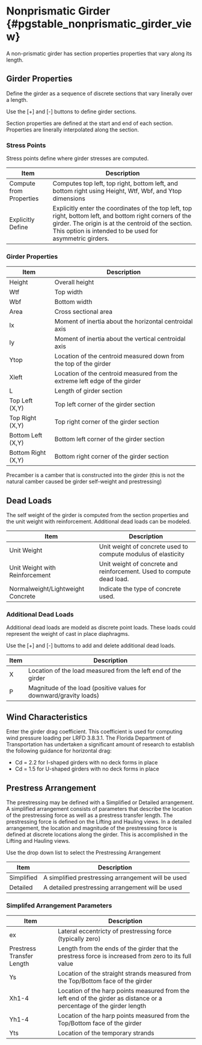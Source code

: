 Nonprismatic Girder {#pgstable_nonprismatic_girder_view}
=====================
A non-prismatic girder has section properties properties that vary along its length.

## Girder Properties
Define the girder as a sequence of discrete sections that vary linerally over a length.

Use the [+] and [-] buttons to define girder sections.

Section properties are defined at the start and end of each section. Properties are linerally interpolated along the section.

### Stress Points
Stress points define where girder stresses are computed.

Item | Description
-----|----------------
Compute from Properties | Computes top left, top right, bottom left, and bottom right using Height, Wtf, Wbf, and Ytop dimensions
Explicitly Define | Explicitly enter the coordinates of the top left, top right, bottom left, and bottom right corners of the girder. The origin is at the centroid of the section. This option is intended to be used for asymmetric girders.

### Girder Properties
Item | Description
-----|------------------
Height | Overall height
Wtf | Top width
Wbf | Bottom width
Area | Cross sectional area
Ix | Moment of inertia about the horizontal centroidal axis
Iy | Moment of inertia about the vertical centroidal axis
Ytop | Location of the centroid measured down from the top of the girder
Xleft | Location of the centroid measured from the extreme left edge of the girder
L | Length of girder section
Top Left (X,Y) | Top left corner of the girder section
Top Right (X,Y) | Top right corner of the girder section
Bottom Left (X,Y) | Bottom left corner of the girder section
Bottom Right (X,Y) | Bottom right corner of the girder section

Precamber is a camber that is constructed into the girder (this is not the natural camber caused be girder self-weight and prestressing)

## Dead Loads
The self weight of the girder is computed from the section properties and the unit weight with reinforcement. Additional dead loads can be modeled.

Item | Description
-----|----------------
Unit Weight | Unit weight of concrete used to compute modulus of elasticity
Unit Weight with Reinforcement | Unit weight of concrete and reinforcement. Used to compute dead load.
Normalweight/Lightweight Concrete | Indicate the type of concrete used.

### Additional Dead Loads
Additional dead loads are modeld as discrete point loads. These loads could represent the weight of cast in place diaphragms.

Use the [+] and [-] buttoms to add and delete additional dead loads.

Item | Description
-----|----------------
X | Location of the load measured from the left end of the girder
P | Magnitude of the load (positive values for downward/gravity loads)

## Wind Characteristics
Enter the girder drag coefficient. This coefficient is used for computing wind pressure loading per LRFD 3.8.3.1. The Florida Department of Transportation has undertaken a significant amount of research to establish the following guidance for horizontal drag:
* Cd = 2.2 for I-shaped girders with no deck forms in place
* Cd = 1.5 for U-shaped girders with no deck forms in place

## Prestress Arrangement
The prestressing may be defined with a Simplified or Detailed arrangement. A simplified arrangement consists of parameters that describe the location of the prestressing force as well as a prestress transfer length. The prestressing force is defined on the Lifting and Hauling views. In a detailed arrangement, the location and magnitude of the prestressing force is defined at discrete locations along the girder. This is accomplished in the Lifting and Hauling views.

Use the drop down list to select the Prestressing Arrangement

Item | Description
-----|----------------
Simplified | A simplified prestressing arrangement will be used
Detailed | A detailed prestressing arrangement will be used

### Simplifed Arrangement Parameters

Item | Description
-----|----------------
ex | Lateral eccentricty of prestressing force (typically zero)
Prestress Transfer Length | Length from the ends of the girder that the prestress force is increased from zero to its full value
Ys | Location of the straight strands measured from the Top/Bottom face of the girder
Xh1-4 | Location of the harp points measured from the left end of the girder as distance or a percentage of the girder length
Yh1-4 | Location of the harp points measured from the Top/Bottom face of the girder
Yts | Location of the temporary strands
